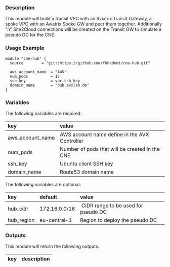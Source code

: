 ### Description
This module will build a transit VPC with an Aviatrix Transit Gateway, a spoke VPC with an Aviatrix Spoke GW and peer them together.  Additionally "n" Site2Cloud connections will be created on the Transit GW to simulate a pseudo DC for the CNE.

### Usage Example
```
module "cne-hub" {
  source        = "git::https://github.com/fkhademi/cne-hub.git"

  aws_account_name  = "AWS"
  num_pods          = 15
  ssh_key           = var.ssh_key
  domain_name       = "pub.avxlab.de"
}
```

### Variables
The following variables are required:

key | value
:--- | :---
aws_account_name | AWS account name define in the AVX Controller
num_pods | Number of pods that will be created in the CNE
ssh_key | Ubuntu client SSH key
domain_name | Route53 domain name

The following variables are optional:

key | default | value 
:---|:---|:---
hub_cidr | 172.16.0.0/16 | CIDR range to be used for pseudo DC
hub_region | eu-central-1 | Region to deploy the pseudo DC

### Outputs
This module will return the following outputs:

key | description
:---|:---
